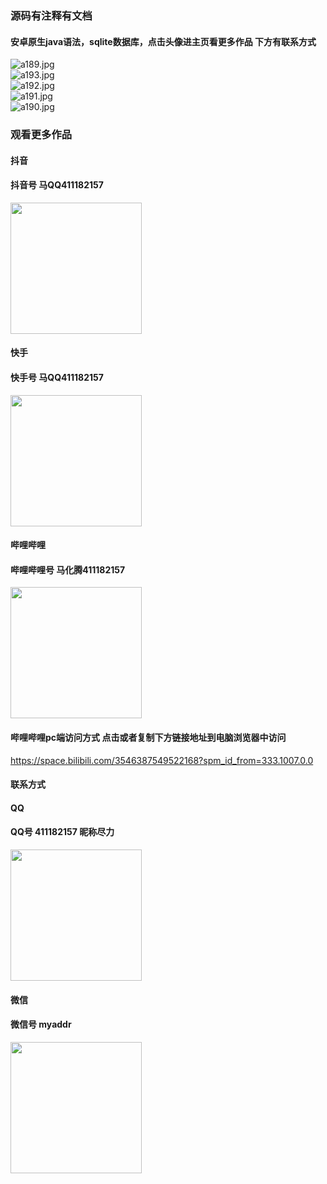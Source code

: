 ### 源码有注释有文档

#### 安卓原生java语法，sqlite数据库，点击头像进主页看更多作品 下方有联系方式
 <img src='https://img.alicdn.com/imgextra/i4/1658540494/O1CN01IwuAKu1FWIaAM57Vu_!!1658540494.jpg' alt='a189.jpg' /></br> 
 <img src='https://img.alicdn.com/imgextra/i4/1658540494/O1CN01bHrtPp1FWIaAM4v2l_!!1658540494.jpg' alt='a193.jpg' /></br> 
 <img src='https://img.alicdn.com/imgextra/i4/1658540494/O1CN0127cLLv1FWIa7RhvIs_!!1658540494.jpg' alt='a192.jpg' /></br> 
 <img src='https://img.alicdn.com/imgextra/i2/1658540494/O1CN01Tp0SQZ1FWIa1pWIIS_!!1658540494.jpg' alt='a191.jpg' /></br> 
 <img src='https://img.alicdn.com/imgextra/i2/1658540494/O1CN01vNpcPc1FWIa8YiCog_!!1658540494.jpg' alt='a190.jpg' /></br>
### 观看更多作品

#### 抖音
#### 抖音号  马QQ411182157
<img src="https://gitee.com/QQ411182157/mingpian/raw/master/douyin.png" width="210px">

#### 快手
#### 快手号  马QQ411182157

<img src="https://gitee.com/QQ411182157/mingpian/raw/master/kuaishou.jpg" width="210px">

#### 哔哩哔哩
#### 哔哩哔哩号  马化腾411182157

<img src="https://gitee.com/QQ411182157/mingpian/raw/master/bili.png" width="210px">

#### 哔哩哔哩pc端访问方式 点击或者复制下方链接地址到电脑浏览器中访问

https://space.bilibili.com/3546387549522168?spm_id_from=333.1007.0.0


#### 联系方式
#### QQ
#### QQ号 411182157 昵称尽力

<img src="https://gitee.com/QQ411182157/mingpian/raw/master/qq.jpg" width="210px">

#### 微信
#### 微信号 myaddr

<img src="https://gitee.com/QQ411182157/mingpian/raw/master/weixin.png" width="210px">
